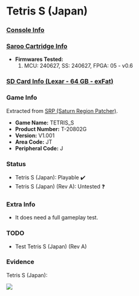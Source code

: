# Tetris S (Japan)

### [Console Info](../../../../../Info/Consoles/VA13/README.md)

### [Saroo Cartridge Info](../../../../../Info/Cartridges/RetroGameParadiseStore/1.32F/README.md)

- <b>Firmwares Tested:</b>
  1. MCU: 240627, SS: 240627, FPGA: 05 - v0.6

### [SD Card Info (Lexar - 64 GB - exFat)](../../../../../Info/SdCards/Lexar/64GB/exfat/README.md)

### Game Info

Extracted from [SRP (Saturn Region Patcher)](https://segaxtreme.net/resources/saturn-region-patcher.81/download).

- <b>Game Name:</b> TETRIS_S
- <b>Product Number:</b> T-20802G
- <b>Version:</b> V1.001
- <b>Area Code:</b> JT
- <b>Peripheral Code:</b> J

### Status

- Tetris S (Japan): Playable :heavy_check_mark:
- Tetris S (Japan) (Rev A): Untested :question:

### Extra Info

- It does need a full gameplay test.

### TODO

- Test Tetris S (Japan) (Rev A)

### Evidence

Tetris S (Japan):

[![](https://img.youtube.com/vi/Pg4-Msb_uNY/0.jpg)](https://www.youtube.com/watch?v=Pg4-Msb_uNY)
